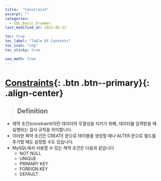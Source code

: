 ```yaml
---
title:  "Constraint"
excerpt: ""
categories:
  - SQL_Basic_Grammer
last_modified_at: 2021-05-21

toc: true
toc_label: "Table Of Contents"
toc_icon: "cog"
toc_sticky: true

use_math: true 
---
```


# [Constraints](#link){: .btn .btn--primary}{: .align-center}

> ## Definition 

- 제약 조건(constraint)이란 데이터의 무결성을 지키기 위해, 데이터를 입력받을 때 실행되는 검사 규칙을 의미합니다.
- 이러한 제약 조건은 CREATE 문으로 테이블을 생성할 때나 ALTER 문으로 필드를 추가할 때도 설정할 수도 있습니다.
- MySQL에서 사용할 수 있는 제약 조건은 다음과 같습니다
  - NOT NULL
  - UNIQUE
  - PRIMARY KEY
  - FOREIGN KEY
  - DEFAULT

